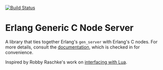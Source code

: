 [![Build Status](https://travis-ci.org/ccrusius/gen_c_server.svg?branch=master)](https://travis-ci.org/ccrusius/gen_c_server)

# Erlang Generic C Node Server

A library that ties together Erlang's `gen_server` with Erlang's C nodes.
For more details, consult the
[documentation](http://htmlpreview.github.io/?https://github.com/ccrusius/gen_c_server/blob/master/doc/index.html),
which is checked in for
convenience.

Inspired by Robby Raschke's work on
[interfacing with Lua](https://github.com/rtraschke/erlang-lua).
